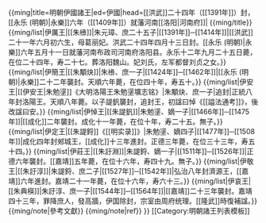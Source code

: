 {{ming|title=明朝伊國諸王|ed=伊國|head=[[洪武]]二十四年（[[1391年]]）封，[[永乐 (明朝)|永樂]]六年（[[1409年]]）就藩河南[[洛阳|河南府]]|
{{ming/title}}
{{ming/list|伊厲王|[[朱㰘]]|朱元璋、庶二十五子|[[1391年]]─[[1414年]]|[[洪武]]二十一年六月初六生，母葛丽妃。洪武二十四年四月十三日封。[[永乐 (明朝)|永樂]]六年五月十一日就藩河南布政司河南府洛阳县。永乐十二年九月二十五日薨，在位二十四年，寿二十七。葬洛阳魏山。妃刘氏，左军都督刘贞之女。}}
{{ming/list|伊簡王|[[朱顒炔]]|朱㰘、庶一子|[[1424年]]─[[1462年]]|[[永乐 (明朝)|永樂]]二十二年襲封。天順六年薨，在位四十年，寿五十。}}
{{ming/list|伊安王|[[伊安王|朱勉塣]]<ref name="lok">《大明洛陽王朱勉塣壙志铭》</ref>|朱顒炔、庶一子|追封|正統八年封洛陽王。天順八年薨。以子諟釩襲封，追封王，初諡曰悼<ref>《[[謚法通考]]》</ref>，後改諡曰安。}}
{{ming/list|伊悼王|[[朱諟釩]]|朱勉塣、嫡一子|[[1466年]]─[[1475年]]|[[成化]]二年襲封。成化十一年薨，在位十年，寿二十五。無子。}}
{{ming/list|伊定王|[[朱諟鋝]]<ref name="msl">《[[明实录]]》</ref>|朱勉塣、嫡四子<ref name="msl"/>|[[1477年]]─[[1508年]]|成化四年封郟城王，[[成化]]十三年進封。正德三年薨，在位三十三年，寿五十四。}}
{{ming/list|伊莊王|[[朱訏淵]]|朱諟鋝、嫡一子|[[1511年]]─[[1526年]]|正德六年襲封。[[嘉靖]]五年薨，在位十六年，寿四十九。無子。}}
{{ming/list|伊敬王|[[朱訏淳]]|朱諟鋝、庶二子|[[1527年]]─[[1542年]]|弘治八年封濟源王，[[嘉靖]]六年進封。嘉靖二十一年薨，在位十六年，寿六十三。}}
{{ming/list|伊哀王|[[朱典楧]]|朱訏淳、庶一子|[[1544年]]─[[1564年]]|[[嘉靖]]二十三年襲封。嘉靖四十三年，罪降庶人，發高牆，伊国除封，宗室由周府统理。[[隆武]]時復補諡。}}
{{ming/note|參考文獻}}
{{ming/note|ref}}
}}<noinclude>
[[Category:明朝諸王列表模板]]
</noinclude>